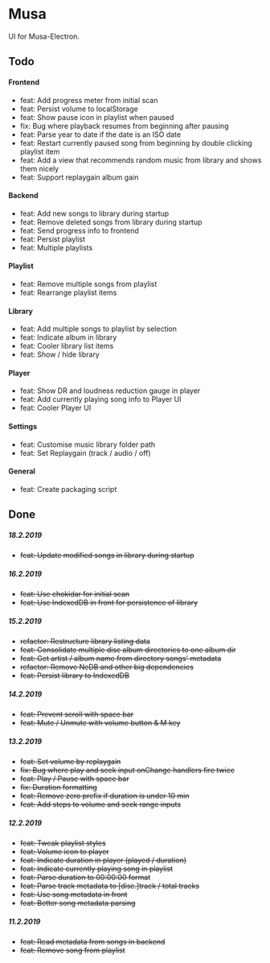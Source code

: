 # Musa

UI for Musa-Electron.

## Todo

#### Frontend

- feat: Add progress meter from initial scan
- feat: Persist volume to localStorage
- feat: Show pause icon in playlist when paused
- fix: Bug where playback resumes from beginning after pausing
- feat: Parse year to date if the date is an ISO date
- feat: Restart currently paused song from beginning by double clicking playlist item
- feat: Add a view that recommends random music from library and shows them nicely
- feat: Support replaygain album gain

#### Backend

- feat: Add new songs to library during startup
- feat: Remove deleted songs from library during startup
- feat: Send progress info to frontend
- feat: Persist playlist
- feat: Multiple playlists

#### Playlist

- feat: Remove multiple songs from playlist
- feat: Rearrange playlist items

#### Library

- feat: Add multiple songs to playlist by selection
- feat: Indicate album in library
- feat: Cooler library list items
- feat: Show / hide library

#### Player

- feat: Show DR and loudness reduction gauge in player
- feat: Add currently playing song info to Player UI
- feat: Cooler Player UI

#### Settings

- feat: Customise music library folder path
- feat: Set Replaygain (track / audio / off)

#### General

- feat: Create packaging script

## Done

##### 18.2.2019

- ~~feat: Update modified songs in library during startup~~

##### 16.2.2019

- ~~feat: Use chokidar for initial scan~~
- ~~feat: Use IndexedDB in front for persistence of library~~

##### 15.2.2019

- ~~refactor: Restructure library listing data~~
- ~~feat: Consolidate multiple disc album directories to one album dir~~
- ~~feat: Get artist / album name from directory songs' metadata~~
- ~~refactor: Remove NeDB and other big dependencies~~
- ~~feat: Persist library to IndexedDB~~

##### 14.2.2019

- ~~feat: Prevent scroll with space bar~~
- ~~feat: Mute / Unmute with volume button & M key~~

##### 13.2.2019

- ~~feat: Set volume by replaygain~~
- ~~fix: Bug where play and seek input onChange handlers fire twice~~
- ~~feat: Play / Pause with space bar~~
- ~~fix: Duration formatting~~
- ~~feat: Remove zero prefix if duration is under 10 min~~
- ~~feat: Add steps to volume and seek range inputs~~

##### 12.2.2019

- ~~feat: Tweak playlist styles~~
- ~~feat: Volume icon to player~~
- ~~feat: Indicate duration in player (played / duration)~~
- ~~feat: Indicate currently playing song in playlist~~
- ~~feat: Parse duration to 00:00:00 format~~
- ~~feat: Parse track metadata to [disc.]track / total tracks~~
- ~~feat: Use song metadata in front~~
- ~~feat: Better song metadata parsing~~

##### 11.2.2019

- ~~feat: Read metadata from songs in backend~~
- ~~feat: Remove song from playlist~~
